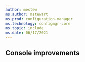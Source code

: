 ```yaml
---
author: mestew
ms.author: mstewart
ms.prod: configuration-manager
ms.technology: configmgr-core
ms.topic: include
ms.date: 06/17/2021
---
```


## <a name="bkmk_console"></a> Console improvements
<!--9575773-->
